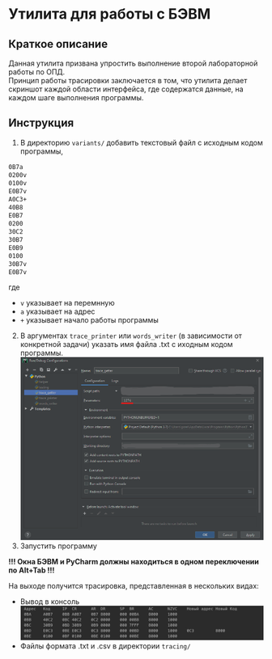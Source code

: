 # Утилита для работы с БЭВМ
## Краткое описание
Данная утилита призвана упростить выполнение второй лабораторной работы по ОПД. \
Принцип работы трасировки заключается в том, что утилита делает скриншот каждой области интерфейса, где содержатся данные, на каждом шаге выполнения программы.

## Инструкция
1. В директорию ```variants/``` добавить текстовый файл с исходным кодом программы,
```
0B7a
0200v
0100v
E0B7v
A0C3+
40B8
E0B7
0200
30C2
30B7
E0B9
0100
30B7v
E0B7v
```
где
- ```v``` указывает на перемнную
- ```a``` указывает на адрес
- ```+``` указывает начало работы программы

2. В аргументах ```trace_printer``` или ```words_writer``` (в зависимости от конкретной задачи) указать имя файла .txt с иходным кодом программы. \
![configuration.png](configuration.png)
3. Запустить программу

**!!! Окна БЭВМ и PyCharm должны находиться в одном переключении по Alt+Tab !!!**

На выходе получится трасировка, представленная в нескольких видах:
- Вывод в консоль
![](tracing.jpg)
- Файлы формата .txt и .csv в директории ```tracing/```

